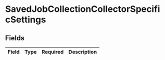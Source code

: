 # SavedJobCollectionCollectorSpecificSettings


## Fields

| Field       | Type        | Required    | Description |
| ----------- | ----------- | ----------- | ----------- |